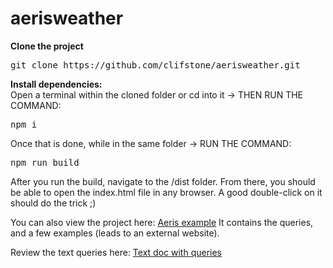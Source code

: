 # aerisweather
<strong>Clone the project</strong>
<pre>git clone https://github.com/clifstone/aerisweather.git</pre>

<strong>Install dependencies:</strong><br>
Open a terminal within the cloned folder or cd into it -> THEN RUN THE COMMAND:
<pre>npm i</pre>

Once that is done, while in the same folder -> RUN THE COMMAND:
<pre>npm run build</pre>

After you run the build, navigate to the /dist folder. From there, you should be able to open the index.html file in any browser. A good double-click on it should do the trick ;)

You can also view the project here:
<a href="https://kipdot.com/aeris" target="_blank">Aeris example</a> It contains the queries, and a few examples (leads to an external website).

Review the text queries here:
<a href="https://github.com/clifstone/aerisweather/blob/main/querys.txt" target="_blank">Text doc with queries</a>
